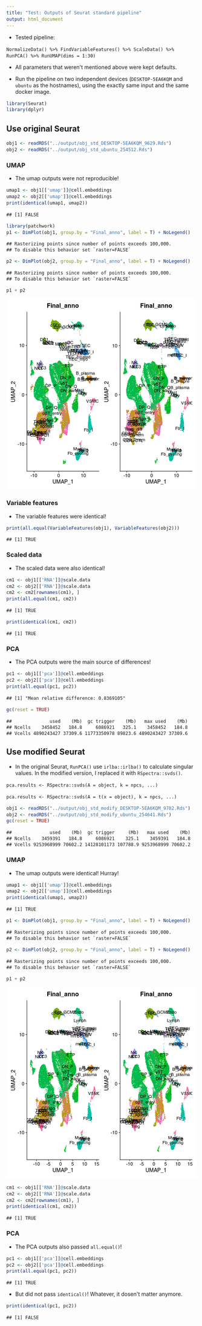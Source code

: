 ```yaml
---
title: "Test: Outputs of Seurat standard pipeline"
output: html_document
---
```




-   Tested pipeline:

`NormalizeData() %>% FindVariableFeatures() %>% ScaleData() %>% RunPCA() %>% RunUMAP(dims = 1:30)`

-   All parameters that weren't mentioned above were kept defaults.

-   Run the pipeline on two independent devices (`DESKTOP-5EA6KQM` and `ubuntu` as the hostnames), using the exactly same input and the same docker image.


```r
library(Seurat)
library(dplyr)
```

## Use original Seurat


```r
obj1 <- readRDS("../output/obj_std_DESKTOP-5EA6KQM_9629.Rds")
obj2 <- readRDS("../output/obj_std_ubuntu_254512.Rds")
```

### UMAP

-   The umap outputs were not reproducible!


```r
umap1 <- obj1[['umap']]@cell.embeddings
umap2 <- obj2[['umap']]@cell.embeddings
print(identical(umap1, umap2))
```

```
## [1] FALSE
```


```r
library(patchwork)
p1 <- DimPlot(obj1, group.by = "Final_anno", label = T) + NoLegend()
```

```
## Rasterizing points since number of points exceeds 100,000.
## To disable this behavior set `raster=FALSE`
```

```r
p2 <- DimPlot(obj2, group.by = "Final_anno", label = T) + NoLegend()
```

```
## Rasterizing points since number of points exceeds 100,000.
## To disable this behavior set `raster=FALSE`
```

```r
p1 + p2
```

![plot of chunk unnamed-chunk-16](figure/unnamed-chunk-16-1.png)

### Variable features

-   The variable features were identical!


```r
print(all.equal(VariableFeatures(obj1), VariableFeatures(obj2)))
```

```
## [1] TRUE
```

### Scaled data

-   The scaled data were also identical!


```r
cm1 <- obj1[['RNA']]@scale.data
cm2 <- obj2[['RNA']]@scale.data
cm2 <- cm2[rownames(cm1), ]
print(all.equal(cm1, cm2))
```

```
## [1] TRUE
```


```r
print(identical(cm1, cm2))
```

```
## [1] TRUE
```

### PCA

-   The PCA outputs were the main source of differences!


```r
pc1 <- obj1[['pca']]@cell.embeddings
pc2 <- obj2[['pca']]@cell.embeddings
print(all.equal(pc1, pc2))
```

```
## [1] "Mean relative difference: 0.8369105"
```


```r
gc(reset = TRUE)
```

```
##              used    (Mb)  gc trigger    (Mb)   max used    (Mb)
## Ncells    3458452   184.8     6086921   325.1    3458452   184.8
## Vcells 4890243427 37309.6 11773350978 89823.6 4890243427 37309.6
```

## Use modified Seurat

-   In the original Seurat, `RunPCA()` use `irlba::irlba()` to calculate singular values. In the modified version, I replaced it with `RSpectra::svds()`.

`pca.results <- RSpectra::svds(A = object, k = npcs, ...)`

`pca.results <- RSpectra::svds(A = t(x = object), k = npcs, ...)`


```r
obj1 <- readRDS("../output/obj_std_modify_DESKTOP-5EA6KQM_9702.Rds")
obj2 <- readRDS("../output/obj_std_modify_ubuntu_254641.Rds")
gc(reset = TRUE)
```

```
##              used    (Mb)  gc trigger     (Mb)   max used    (Mb)
## Ncells    3459391   184.8     6086921    325.1    3459391   184.8
## Vcells 9253968999 70602.2 14128101173 107788.9 9253968999 70602.2
```

### UMAP

-   The umap outputs were identical! Hurray!


```r
umap1 <- obj1[['umap']]@cell.embeddings
umap2 <- obj2[['umap']]@cell.embeddings
print(identical(umap1, umap2))
```

```
## [1] TRUE
```


```r
p1 <- DimPlot(obj1, group.by = "Final_anno", label = T) + NoLegend()
```

```
## Rasterizing points since number of points exceeds 100,000.
## To disable this behavior set `raster=FALSE`
```

```r
p2 <- DimPlot(obj2, group.by = "Final_anno", label = T) + NoLegend()
```

```
## Rasterizing points since number of points exceeds 100,000.
## To disable this behavior set `raster=FALSE`
```

```r
p1 + p2
```

![plot of chunk unnamed-chunk-24](figure/unnamed-chunk-24-1.png)


```r
cm1 <- obj1[['RNA']]@scale.data
cm2 <- obj2[['RNA']]@scale.data
cm2 <- cm2[rownames(cm1), ]
print(identical(cm1, cm2))
```

```
## [1] TRUE
```

### PCA

-   The PCA outputs also passed `all.equal()`!


```r
pc1 <- obj1[['pca']]@cell.embeddings
pc2 <- obj2[['pca']]@cell.embeddings
print(all.equal(pc1, pc2))
```

```
## [1] TRUE
```

-   But did not pass `identical()`! Whatever, it dosen't matter anymore.


```r
print(identical(pc1, pc2))
```

```
## [1] FALSE
```
